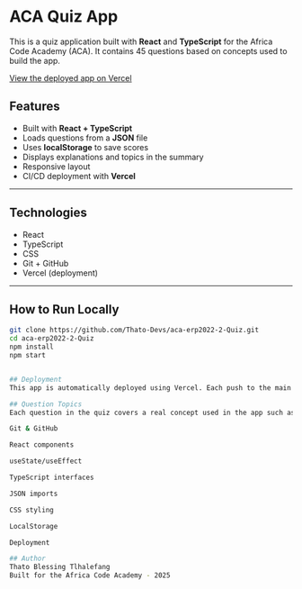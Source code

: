 # ACA Quiz App

This is a quiz application built with **React** and **TypeScript** for the Africa Code Academy (ACA). It contains 45 questions based on concepts used to build the app.



[View the deployed app on Vercel](https://vercel.com/thato-blessing-tlhalefangs-projects/aca-erp2022-2-quiz)  



## Features

- Built with **React + TypeScript**
- Loads questions from a **JSON** file
- Uses **localStorage** to save scores
- Displays explanations and topics in the summary
- Responsive layout
- CI/CD deployment with **Vercel**

---

## Technologies

- React
- TypeScript
- CSS
- Git + GitHub
- Vercel (deployment)

---

##  How to Run Locally

```bash
git clone https://github.com/Thato-Devs/aca-erp2022-2-Quiz.git
cd aca-erp2022-2-Quiz
npm install
npm start


## Deployment
This app is automatically deployed using Vercel. Each push to the main branch triggers a redeploy.

## Question Topics
Each question in the quiz covers a real concept used in the app such as:

Git & GitHub

React components

useState/useEffect

TypeScript interfaces

JSON imports

CSS styling

LocalStorage

Deployment

## Author
Thato Blessing Tlhalefang
Built for the Africa Code Academy - 2025
